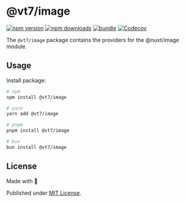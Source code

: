 # @vt7/image

[![npm version][npm-version-src]][npm-version-href]
[![npm downloads][npm-downloads-src]][npm-downloads-href]
[![bundle][bundle-src]][bundle-href]
[![Codecov][codecov-src]][codecov-href]

The `@vt7/image` package contains the providers for the @nuxt/image module.

## Usage

Install package:

```sh
# npm
npm install @vt7/image

# yarn
yarn add @vt7/image

# pnpm
pnpm install @vt7/image

# bun
bun install @vt7/image
```

## License

Made with 💛

Published under [MIT License](./LICENSE).

<!-- Badges -->

[npm-version-src]: https://img.shields.io/npm/v/@vt7/image?style=flat&colorA=18181B&colorB=F0DB4F
[npm-version-href]: https://npmjs.com/package/@vt7/image
[npm-downloads-src]: https://img.shields.io/npm/dm/@vt7/image?style=flat&colorA=18181B&colorB=F0DB4F
[npm-downloads-href]: https://npmjs.com/package/@vt7/image
[codecov-src]: https://img.shields.io/codecov/c/gh/unjs/@vt7/image/main?style=flat&colorA=18181B&colorB=F0DB4F
[codecov-href]: https://codecov.io/gh/unjs/@vt7/image
[bundle-src]: https://img.shields.io/bundlephobia/minzip/@vt7/image?style=flat&colorA=18181B&colorB=F0DB4F
[bundle-href]: https://bundlephobia.com/result?p=@vt7/image
